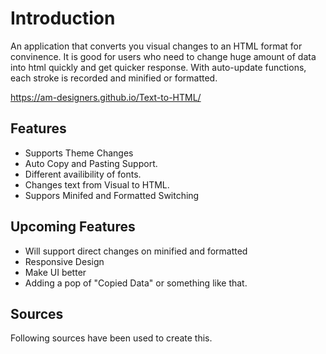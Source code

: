 # Introduction

An application that converts you visual changes to an HTML format for convinence. It is good for users who need to change huge amount of data into html quickly and get quicker response. With auto-update functions, each stroke is recorded and minified or formatted.

https://am-designers.github.io/Text-to-HTML/

## Features
- Supports Theme Changes
- Auto Copy and Pasting Support.
- Different availibility of fonts.
- Changes text from Visual to HTML.
- Suppors Minifed and Formatted Switching


## Upcoming Features

- Will support direct changes on minified and formatted
- Responsive Design
- Make UI better
- Adding a pop of "Copied Data" or something like that. <!--(Hiding the notification display with none; use animation to bring it up; and use alternative to return it to its original position) -->

## Sources

Following sources have been used to create this.
